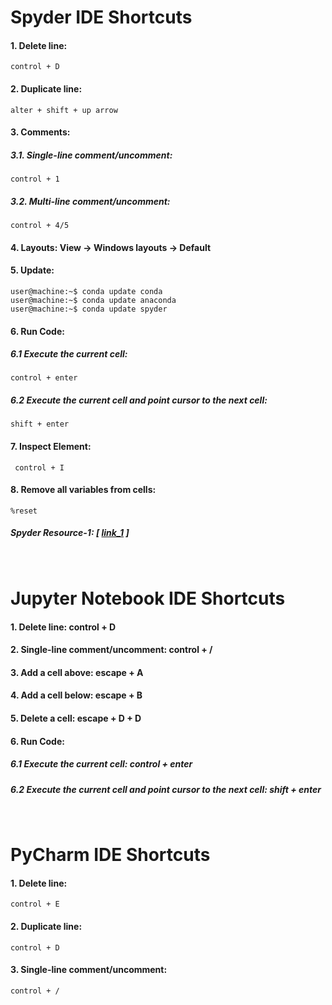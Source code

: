 # Spyder IDE Shortcuts
#### 1. Delete line: 
```console
control + D
```
#### 2. Duplicate line:
```console
alter + shift + up arrow
```

#### 3. Comments:
##### 3.1. Single-line comment/uncomment:
```console
control + 1
```
##### 3.2. Multi-line comment/uncomment:
```console
control + 4/5
```

#### 4. Layouts: View -> Windows layouts -> Default
#### 5. Update:
```console
user@machine:~$ conda update conda
user@machine:~$ conda update anaconda
user@machine:~$ conda update spyder
```
#### 6. Run Code:
##### 6.1 Execute the current cell:
```console
control + enter
```
##### 6.2 Execute the current cell and point cursor to the next cell:
```console
shift + enter
```

#### 7. Inspect Element:
```console
 control + I
```
#### 8. Remove all variables from cells:

```console
%reset
```

##### Spyder Resource-1: [ [link_1](https://www.southampton.ac.uk/~fangohr/blog/spyder-the-scientific-python-development-environment.html) ]

&nbsp;

# Jupyter Notebook IDE Shortcuts

#### 1. Delete line: control + D
#### 2. Single-line comment/uncomment: control + /
#### 3. Add a cell above: escape + A
#### 4. Add a cell below: escape + B
#### 5. Delete a cell: escape + D + D
#### 6. Run Code:
##### 6.1 Execute the current cell: control + enter
##### 6.2 Execute the current cell and point cursor to the next cell: shift + enter


&nbsp;

# PyCharm IDE Shortcuts

#### 1. Delete line: 
```console
control + E
```
#### 2. Duplicate line: 
```console
control + D
```
#### 3. Single-line comment/uncomment:
```console
control + /
```
